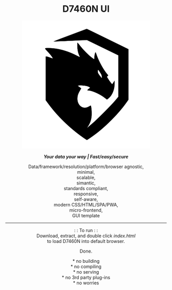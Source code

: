 <h1 align="center">D7460N UI</h1>
<!--START_SECTION:waka-->
<!--END_SECTION:waka-->
<p align="center">
<img
  src="assets/images/logo.svg"
  alt="D7460N"
  title="D7460N"
  width="400" />
</p>

<p align="center"><b><i>Your data your way | Fast/easy/secure</i></b></p>

<p align="center">Data/framework/resolution/platform/browser agnostic,<br />minimal,<br />scalable,<br />simantic,<br />standards compliant,<br />responsive,<br />self-aware,<br />modern CSS/HTML/SPA/PWA,<br />micro-frontend,<br />GUI template</p>

---

<p align="center">
: : To run : :<br />
Download, extract, and double click <i>index.html</i><br />to load D7460N into default browser.</p>
<p align="center">
Done.</p>
<p align="center">
* no building<br />
* no compiling<br />
* no serving<br />
* no 3rd party plug-ins<br />
* no worries 
</p>
